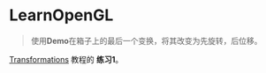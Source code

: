 # LearnOpenGL

> 使用**Demo**在箱子上的最后一个变换，将其改变为先旋转，后位移。

[Transformations](https://learnopengl.com/#!Getting-started/Transformations) 教程的 **练习1**。